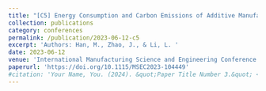 ```yaml
---
title: "[C5] Energy Consumption and Carbon Emissions of Additive Manufacturing Using Smart Materials: A Supply Chain Perspective"
collection: publications
category: conferences
permalink: /publication/2023-06-12-c5
excerpt: 'Authors: Han, M., Zhao, J., & Li, L. '
date: 2023-06-12
venue: 'International Manufacturing Science and Engineering Conference'
paperurl: 'https://doi.org/10.1115/MSEC2023-104449'
#citation: 'Your Name, You. (2024). &quot;Paper Title Number 3.&quot; <i>GitHub Journal of Bugs</i>. 1(3).'
---
```


